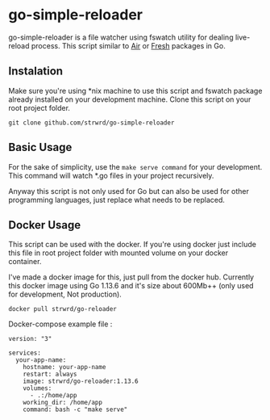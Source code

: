 # go-simple-reloader
go-simple-reloader is a file watcher using fswatch utility for dealing live-reload process. This script similar to [Air](https://github.com/cosmtrek/air) or [Fresh](https://github.com/gravityblast/fresh) packages in Go.

## Instalation
Make sure you're using *nix machine to use this script and fswatch package already installed on your development machine. Clone this script on your root project folder.

```
git clone github.com/strwrd/go-simple-reloader
```

## Basic Usage
For the sake of simplicity, use the `make serve command` for your development. This command will watch *.go files in your project recursively.

Anyway this script is not only used for Go but can also be used for other programming languages, just replace what needs to be replaced.

## Docker Usage
This script can be used with the docker. If you're using docker just include this file in root project folder with mounted volume on your docker container. 

I've made a docker image for this, just pull from the docker hub. Currently this docker image using Go 1.13.6 and it's size about 600Mb++ (only used for development, Not production).

```
docker pull strwrd/go-reloader
```

Docker-compose example file :
```
version: "3"

services:
  your-app-name:
    hostname: your-app-name
    restart: always
    image: strwrd/go-reloader:1.13.6
    volumes: 
      - .:/home/app
    working_dir: /home/app
    command: bash -c "make serve"
```